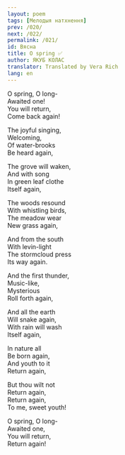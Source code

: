 ```yaml
---
layout: poem
tags: [Мелодыя натхнення]
prev: /020/
next: /022/
permalink: /021/
id: Вясна
title: O spring ✅
author: ЯКУБ КОЛАС
translator: Translated by Vera Rich
lang: en
---
```


O spring, O long-  
Awaited one!  
You will return,  
Come back again!

The joyful singing,  
Welcoming,  
Of water-brooks  
Be heard again,

The grove will waken,  
And with song  
In green leaf clothe  
Itself again,

The woods resound  
With whistling birds,  
The meadow wear  
New grass again,

And from the south  
With levin-light  
The stormcloud press  
Its way again.

And the first thunder,  
Music-like,  
Mysterious  
Roll forth again,

And all the earth  
Will snake again,  
With rain will wash  
Itself again,

In nature all  
Be born again,  
And youth to it  
Return again,

But thou wilt not  
Return again,  
Return again,  
To me, sweet youth!

O spring, O long-  
Awaited one,  
You will return,  
Return again!